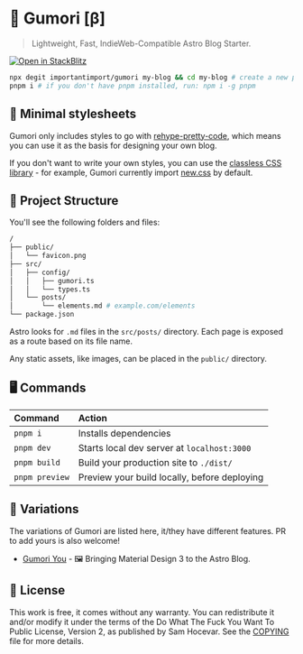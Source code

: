 # 📓 Gumori [β]

> Lightweight, Fast, IndieWeb-Compatible Astro Blog Starter.

[![Open in StackBlitz](https://developer.stackblitz.com/img/open_in_stackblitz.svg)](https://stackblitz.com/github/importantimport/gumori)

```bash
npx degit importantimport/gumori my-blog && cd my-blog # create a new project in my-blog
pnpm i # if you don't have pnpm installed, run: npm i -g pnpm
```

## 🎨 Minimal stylesheets

Gumori only includes styles to go with [rehype-pretty-code](https://github.com/atomiks/rehype-pretty-code), which means you can use it as the basis for designing your own blog.

If you don't want to write your own styles, you can use the [classless CSS library](https://github.com/dbohdan/classless-css#classless) - for example, Gumori currently import [new.css](https://github.com/xz/new.css) by default.

## 🧱 Project Structure

You'll see the following folders and files:

```bash
/
├── public/
│   └── favicon.png
├── src/
│   ├── config/
│   │   ├── gumori.ts
│   │   └── types.ts
│   └── posts/
│       └── elements.md # example.com/elements
└── package.json
```

Astro looks for `.md` files in the `src/posts/` directory. Each page is exposed as a route based on its file name.

Any static assets, like images, can be placed in the `public/` directory.

## 🖥️ Commands

| Command        | Action                                      |
| :------------- | :------------------------------------------ |
| `pnpm i`       | Installs dependencies                       |
| `pnpm dev`     | Starts local dev server at `localhost:3000` |
| `pnpm build`   | Build your production site to `./dist/`       |
| `pnpm preview` | Preview your build locally, before deploying  |

## 🍴 Variations

The variations of Gumori are listed here, it/they have different features. PR to add yours is also welcome!

- [Gumori You](https://github.com/importantimport/gumori-you) - 🖼️ Bringing Material Design 3 to the Astro Blog.

## 📝 License

This work is free, it comes without any warranty. You can redistribute it and/or modify it under the
terms of the Do What The Fuck You Want To Public License, Version 2,
as published by Sam Hocevar. See the [COPYING](COPYING) file for more details.
